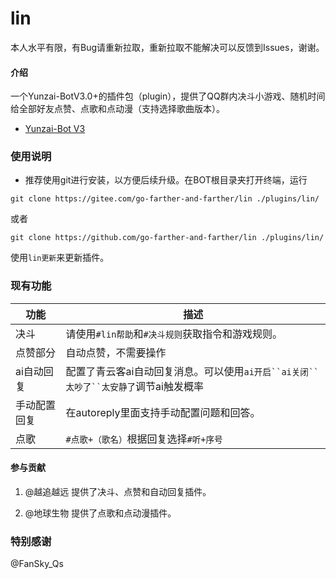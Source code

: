 # lin

本人水平有限，有Bug请重新拉取，重新拉取不能解决可以反馈到Issues，谢谢。

#### 介绍
一个Yunzai-BotV3.0+的插件包（plugin），提供了QQ群内决斗小游戏、随机时间给全部好友点赞、点歌和点动漫（支持选择歌曲版本）。

- [Yunzai-Bot V3](https://github.com/Le-niao/Yunzai-Bot)

### 使用说明

- 推荐使用git进行安装，以方便后续升级。在BOT根目录夹打开终端，运行

`git clone https://gitee.com/go-farther-and-farther/lin ./plugins/lin/`

或者

`git clone https://github.com/go-farther-and-farther/lin ./plugins/lin/`

使用`lin更新`来更新插件。

### 现有功能
|功能   |描述   |
|---|---|
|决斗   |请使用`#lin帮助`和`#决斗规则`获取指令和游戏规则。   |
|点赞部分   |自动点赞，不需要操作   |
|ai自动回复   |配置了青云客ai自动回复消息。可以使用`ai开启``ai关闭``太吵了``太安静了`调节ai触发概率   |
|手动配置回复   |在autoreply里面支持手动配置问题和回答。   |
|点歌   |`#点歌+（歌名）`根据回复选择`#听+序号`   |

#### 参与贡献

1.  @越追越远 提供了决斗、点赞和自动回复插件。

2.  @地球生物 提供了点歌和点动漫插件。

### 特别感谢

@FanSky_Qs



